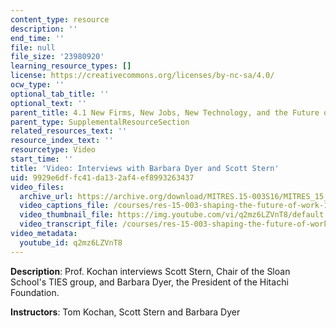 ```yaml
---
content_type: resource
description: ''
end_time: ''
file: null
file_size: '23980920'
learning_resource_types: []
license: https://creativecommons.org/licenses/by-nc-sa/4.0/
ocw_type: ''
optional_tab_title: ''
optional_text: ''
parent_title: 4.1 New Firms, New Jobs, New Technology, and the Future of Work
parent_type: SupplementalResourceSection
related_resources_text: ''
resource_index_text: ''
resourcetype: Video
start_time: ''
title: 'Video: Interviews with Barbara Dyer and Scott Stern'
uid: 9929e6df-fc41-da13-2af4-ef8993263437
video_files:
  archive_url: https://archive.org/download/MITRES.15-003S16/MITRES_15_003S16_4-1-7_360p.mp4
  video_captions_file: /courses/res-15-003-shaping-the-future-of-work-15-662x-spring-2016/9e0595f792345687b2c5e0f7ef7a7b16_q2mz6LZVnT8.vtt
  video_thumbnail_file: https://img.youtube.com/vi/q2mz6LZVnT8/default.jpg
  video_transcript_file: /courses/res-15-003-shaping-the-future-of-work-15-662x-spring-2016/5c2c874fe0990bd0adcb9a71423eea1e_q2mz6LZVnT8.pdf
video_metadata:
  youtube_id: q2mz6LZVnT8
---
```


**Description**: Prof. Kochan interviews Scott Stern, Chair of the Sloan School's TIES group, and Barbara Dyer, the President of the Hitachi Foundation.

**Instructors**: Tom Kochan, Scott Stern and Barbara Dyer

